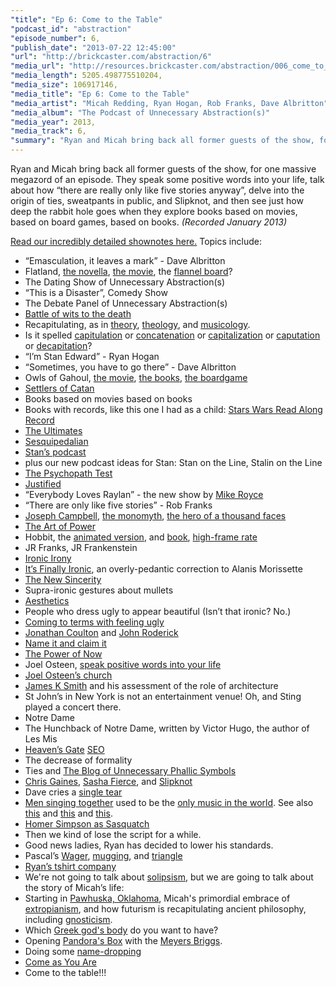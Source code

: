 ```yaml
---
"title": "Ep 6: Come to the Table"
"podcast_id": "abstraction"
"episode_number": 6,
"publish_date": "2013-07-22 12:45:00"
"url": "http://brickcaster.com/abstraction/6"
"media_url": "http://resources.brickcaster.com/abstraction/006_come_to_table.mp3"
"media_length": 5205.498775510204,
"media_size": 106917146,
"media_title": "Ep 6: Come to the Table"
"media_artist": "Micah Redding, Ryan Hogan, Rob Franks, Dave Albritton"
"media_album": "The Podcast of Unnecessary Abstraction(s)"
"media_year": 2013,
"media_track": 6,
"summary": "Ryan and Micah bring back all former guests of the show, for a massive megazord episode. Are there 'really only like five stories anyway'? The origin of ties, Slipknot, sweatpants in public, and books based on movies, based on board games, based on books."
---
```

Ryan and Micah bring back all former guests of the show, for one massive megazord of an episode. They speak some positive words into your life, talk about how “there are really only like five stories anyway”, delve into the origin of ties, sweatpants in public, and Slipknot, and then see just how deep the rabbit hole goes when they explore books based on movies, based on board games, based on books. *(Recorded January 2013)*

[Read our incredibly detailed shownotes here.](http://brickcaster.com/abstraction/6) Topics include:

- “Emasculation, it leaves a mark” - Dave Albritton
- Flatland, [the novella](http://en.wikipedia.org/wiki/Flatland), [the movie](http://en.wikipedia.org/wiki/Flatland:_The_Movie), the [flannel board](http://en.wikipedia.org/wiki/Flannelgraph)?
- The Dating Show of Unnecessary Abstraction(s)
- “This is a Disaster”, Comedy Show
- The Debate Panel of Unnecessary Abstraction(s)
- [Battle of wits to the death](http://www.youtube.com/watch?v=U_eZmEiyTo0)
- Recapitulating, as in [theory](http://en.wikipedia.org/wiki/Recapitulation_theory), [theology](http://en.wikipedia.org/wiki/Recapitulation_theory_of_atonement), and <a href="http://en.wikipedia.org/wiki/Recapitulation_(music)">musicology</a>.
- Is it spelled [capitulation](http://www.investopedia.com/terms/c/capitulation.asp) or [concatenation](https://en.wikipedia.org/wiki/Concatenation)
or [capitalization](http://en.wikipedia.org/wiki/Market_capitalization) or [caputation](http://en.wiktionary.org/wiki/caput) or [decapitation](http://en.wiktionary.org/wiki/decapitation)?
- “I’m Stan Edward” - Ryan Hogan
- “Sometimes, you have to go there” - Dave Albritton
- Owls of Gahoul, [the movie](http://en.wikipedia.org/wiki/Legend_of_the_Guardians:_The_Owls_of_Ga'Hoole), [the books](http://en.wikipedia.org/wiki/Guardians_of_Ga%27Hoole), [the boardgame](http://www.amazon.com/gp/product/B003RDWSD4/ref=as_li_ss_tl?ie=UTF8&camp=1789&creative=390957&creativeASIN=B003RDWSD4&linkCode=as2&tag=micahredding-20)
- [Settlers of Catan](http://www.catan.com/)
- Books based on movies based on books
- Books with records, like this one I had as a child: [Stars Wars Read Along Record](http://www.amazon.com/Star-Wars-Page-Read-Along-Record/dp/B000WYJS7U)
- [The Ultimates](http://en.wikipedia.org/wiki/Ultimates)
- [Sesquipedalian](http://en.wiktionary.org/wiki/sesquipedalian)
- [Stan’s podcast](http://breakfastclubpodcast.com/)
- plus our new podcast ideas for Stan: Stan on the Line, Stalin on the Line
- [The Psychopath Test](http://www.amazon.com/gp/product/1594485755/ref=as_li_ss_tl?ie=UTF8&camp=1789&creative=390957&creativeASIN=1594485755&linkCode=as2&tag=micahredding-20)
- [Justified](http://www.fxnetworks.com/justified)
- “Everybody Loves Raylan” - the new show by [Mike Royce](http://en.wikipedia.org/wiki/Mike_Royce)
- “There are only like five stories” - Rob Franks
- [Joseph Campbell](http://www.jcf.org/), [the monomyth](http://upload.wikimedia.org/wikipedia/commons/1/1b/Heroesjourney.svg), [the hero of a thousand faces](http://www.amazon.com/gp/product/1577315936/ref=as_li_ss_tl?ie=UTF8&camp=1789&creative=390957&creativeASIN=1577315936&linkCode=as2&tag=micahredding-20)
- [The Art of Power](http://www.amazon.com/gp/product/0061242365/ref=as_li_ss_tl?ie=UTF8&camp=1789&creative=390957&creativeASIN=0061242365&linkCode=as2&tag=micahredding-20)
- Hobbit, the [animated version](http://www.youtube.com/watch?v=KslI-hhucHU), and [book](http://www.amazon.com/gp/product/0547928246/ref=as_li_ss_tl?ie=UTF8&camp=1789&creative=390957&creativeASIN=0547928246&linkCode=as2&tag=micahredding-20), [high-frame rate](http://www.thehobbitblog.com/)
- JR Franks, JR Frankenstein
- [Ironic Irony](http://theoatmeal.com/comics/irony)
- [It’s Finally Ironic](http://www.youtube.com/watch?v=32LCwZFoKio), an overly-pedantic correction to Alanis Morissette
- [The New Sincerity](http://en.wikipedia.org/wiki/New_Sincerity)
- Supra-ironic gestures about mullets
- [Aesthetics](http://heaven.internetarchaeology.org/heaven.html#bottom)
- People who dress ugly to appear beautiful (Isn’t that ironic? No.)
- [Coming to terms with feeling ugly](http://www.wikihow.com/Come-to-Terms-with-Feeling-Ugly)
- [Jonathan Coulton](http://www.jonathancoulton.com/) and [John Roderick](http://twitter.com/johnroderick)
- [Name it and claim it](http://rationalwiki.org/wiki/Name_it_and_claim_it)
- [The Power of Now](http://www.amazon.com/gp/product/1577314808/ref=as_li_ss_tl?ie=UTF8&camp=1789&creative=390957&creativeASIN=1577314808&linkCode=as2&tag=micahredding-20)
- Joel Osteen, [speak positive words into your life](http://www.amazon.com/gp/product/1455516783/ref=as_li_ss_tl?ie=UTF8&camp=1789&creative=390957&creativeASIN=1455516783&linkCode=as2&tag=micahredding-20)
- [Joel Osteen’s church](http://www.lakewoodchurch.com/Pages/new-here/Directions.aspx)
- [James K Smith](http://en.wikipedia.org/wiki/James_K._A._Smith) and his assessment of the role of architecture
- St John’s in New York is not an entertainment venue! Oh, and Sting played a concert there.
- Notre Dame
- The Hunchback of Notre Dame, written by Victor Hugo, the author of Les Mis
- [Heaven’s Gate](http://www.heavensgate.com/) [SEO](http://cl.ly/image/0O0G3F3R0M03)
- The decrease of formality
- Ties and [The Blog of Unnecessary Phallic Symbols](http://unnecessaryphallic.tumblr.com/)
- [Chris Gaines](http://en.wikipedia.org/wiki/Chris_Gaines), [Sasha Fierce](http://en.wikipedia.org/wiki/I_Am..._Sasha_Fierce), and [Slipknot](https://twitter.com/slipknot)
- Dave cries a [single tear](http://en.wikipedia.org/wiki/Teardrop_tattoo)
- [Men singing together](http://www.youtube.com/watch?v=PDYVaRcZiTw) used to be the [only music in the world](http://www.boychoirs.org/library/history/hist014.html). See also [this](http://filmmakeriq.com/2011/01/top-7-movies-with-men-singing-together/) and [this](http://www.singingmenofarkansas.org/) and [this](http://bloximages.newyork1.vip.townnews.com/gilroydispatch.com/content/tncms/assets/v3/editorial/a/08/a08cd2a9-2a6a-504f-b9f6-a862df083409/4ede80850f284.image.jpg).
- [Homer Simpson as Sasquatch](http://stevemandich.blogspot.com/2011/01/bigfoot-meets-simpsons.html)
- Then we kind of lose the script for a while.
- Good news ladies, Ryan has decided to lower his standards.
- Pascal’s [Wager](http://en.wikipedia.org/wiki/Pascal's_Wager), [mugging](http://wiki.lesswrong.com/wiki/Pascal's_mugging), and [triangle](http://mathworld.wolfram.com/PascalsTriangle.html)
- [Ryan’s tshirt company](http://posthumanitees.com/)
- We're not going to talk about [solipsism](http://www.goodreads.com/quotes/tag/solipsism), but we are going to talk about the story of Micah’s life:
- Starting in [Pawhuska, Oklahoma](http://ok-pawhuska.civiccities.com/), Micah's primordial embrace of [extropianism](http://en.wikipedia.org/wiki/Extropianism), and how futurism is recapitulating ancient philosophy, including [gnosticism](http://gnosis.org/gnintro.htm).
- Which [Greek god's body](https://www.google.com/search?q=greek+god&source=lnms&tbm=isch&sa=X&ei=NSDrUf7NL-ScyQH-soGYDg&ved=0CAkQ_AUoAQ&biw=1366&bih=647) do you want to have?
- Opening [Pandora's Box](http://brickcaster.com/abstraction/5) with the [Meyers Briggs](http://www.myersbriggs.org/).
- Doing some [name-dropping](http://www.bradmontague.com/)
- [Come as You Are](http://www.youtube.com/watch?v=vabnZ9-ex7o)
- Come to the table!!!
